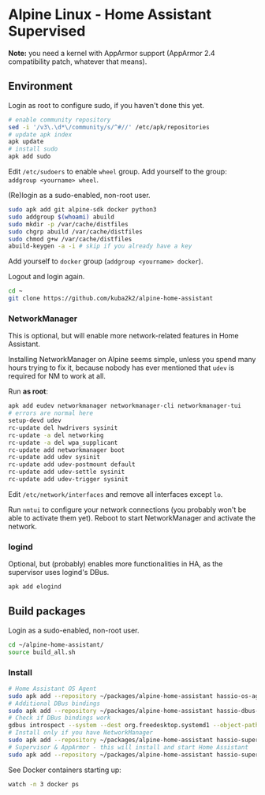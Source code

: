 # Alpine Linux - Home Assistant Supervised

**Note:** you need a kernel with AppArmor support (AppArmor 2.4 compatibility patch, whatever that means).

## Environment

Login as root to configure sudo, if you haven't done this yet.

```bash
# enable community repository
sed -i '/v3\.\d*\/community/s/^#//' /etc/apk/repositories
# update apk index
apk update
# install sudo
apk add sudo
```

Edit `/etc/sudoers` to enable `wheel` group. Add yourself to the group: `addgroup <yourname> wheel`.

(Re)login as a sudo-enabled, non-root user.

```bash
sudo apk add git alpine-sdk docker python3
sudo addgroup $(whoami) abuild
sudo mkdir -p /var/cache/distfiles
sudo chgrp abuild /var/cache/distfiles
sudo chmod g+w /var/cache/distfiles
abuild-keygen -a -i # skip if you already have a key
```

Add yourself to `docker` group (`addgroup <yourname> docker`).

Logout and login again.

```bash
cd ~
git clone https://github.com/kuba2k2/alpine-home-assistant
```

### NetworkManager

This is optional, but will enable more network-related features in Home Assistant.

Installing NetworkManager on Alpine seems simple, unless you spend many hours trying to fix it, because nobody has ever mentioned that `udev` is required for NM to work at all.

Run **as root**:
```bash
apk add eudev networkmanager networkmanager-cli networkmanager-tui
# errors are normal here
setup-devd udev
rc-update del hwdrivers sysinit
rc-update -a del networking
rc-update -a del wpa_supplicant
rc-update add networkmanager boot
rc-update add udev sysinit
rc-update add udev-postmount default
rc-update add udev-settle sysinit
rc-update add udev-trigger sysinit
```

Edit `/etc/network/interfaces` and remove all interfaces except `lo`.

Run `nmtui` to configure your network connections (you probably won't be able to activate them yet). Reboot to start NetworkManager and activate the network.

### logind

Optional, but (probably) enables more functionalities in HA, as the supervisor uses logind's DBus.

```bash
apk add elogind
```

## Build packages

Login as a sudo-enabled, non-root user.

```bash
cd ~/alpine-home-assistant/
source build_all.sh
```

### Install

```bash
# Home Assistant OS Agent
sudo apk add --repository ~/packages/alpine-home-assistant hassio-os-agent
# Additional DBus bindings
sudo apk add --repository ~/packages/alpine-home-assistant hassio-dbus-openrc
# Check if DBus bindings work
gdbus introspect --system --dest org.freedesktop.systemd1 --object-path /org/freedesktop/systemd1
# Install only if you have NetworkManager
sudo apk add --repository ~/packages/alpine-home-assistant hassio-supervised-nm
# Supervisor & AppArmor - this will install and start Home Assistant
sudo apk add --repository ~/packages/alpine-home-assistant hassio-supervised
```

See Docker containers starting up:

```bash
watch -n 3 docker ps
```
